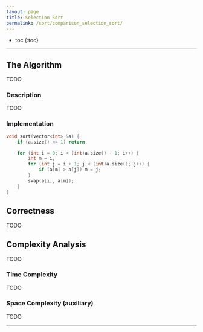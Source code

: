 ```yaml
---
layout: page
title: Selection Sort
permalink: /sort/comparison_selection_sort/
---
```


* toc
{:toc}

<hr style="height:1px; border:none; color:#ccc; background-color:#ccc;">

## The Algorithm
TODO

### Description
TODO

### Implementation

```cpp
void sort(vector<int> &a) {
    if (a.size() <= 1) return;

    for (int i = 0; i < (int)a.size() - 1; i++) {
        int m = i;
        for (int j = i + 1; j < (int)a.size(); j++) {
            if (a[m] > a[j]) m = j;
        }
        swap(a[i], a[m]);
    }
}
```
## Correctness
TODO

## Complexity Analysis
TODO

### Time Complexity
TODO

### Space Complexity (auxiliary)
TODO

---